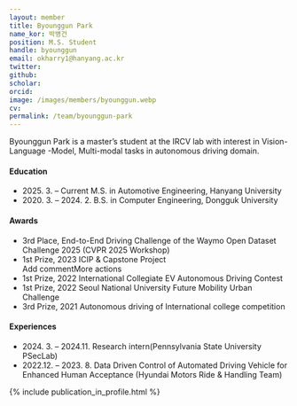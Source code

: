 ```yaml
---
layout: member
title: Byounggun Park
name_kor: 박병건
position: M.S. Student
handle: byounggun
email: okharry1@hanyang.ac.kr
twitter: 
github: 
scholar: 
orcid: 
image: /images/members/byounggun.webp
cv: 
permalink: /team/byounggun-park
---
```


Byounggun Park is a master’s student at the IRCV lab with interest in Vision-Language -Model, Multi-modal tasks in autonomous driving domain.


#### Education

<ul class="chronological">
  <li><span>2025. 3. – Current</span> M.S. in Automotive Engineering, Hanyang University</li>
  <li><span>2020. 3. – 2024. 2.</span> B.S. in Computer Engineering, Dongguk University</li>
</ul>

#### Awards
<ul class="chronological">
  <li>3rd Place, End-to-End Driving Challenge of the Waymo Open Dataset Challenge 2025 (CVPR 2025 Workshop)</li>
  <li>1st Prize, 2023 ICIP & Capstone Project </li>Add commentMore actions
  <li>1st Prize, 2022 International Collegiate EV Autonomous Driving Contest</li>
  <li>1st Prize, 2022 Seoul National University Future Mobility Urban Challenge</li>
  <li>3rd Prize, 2021 Autonomous driving of International college competition</li>
</ul>

#### Experiences
<ul class="chronological">
  <li><span>2024. 3. – 2024.11.</span> Research intern(Pennsylvania State University PSecLab) </li>

  <li><span>2022.12. – 2023. 8.</span> Data Driven Control of Automated Driving Vehicle for Enhanced Human Acceptance (Hyundai Motors Ride & Handling Team) </li>

</ul>

{% include publication_in_profile.html %}